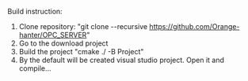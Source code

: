 Build instruction:

1. Clone repository: "git clone --recursive https://github.com/Orange-hanter/OPC_SERVER"
2. Go to the download project
3. Build the project "cmake ./ -B Project"
4. By the default will be created visual studio project. Open it and compile...
